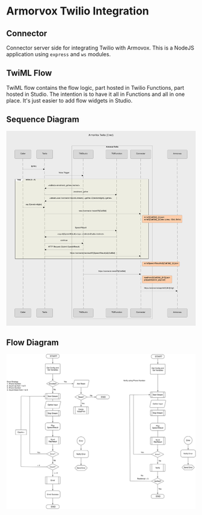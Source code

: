 # Armorvox Twilio Integration 

## Connector
Connector server side for integrating Twilio with Armovox. This is a NodeJS application using `express` and `ws` modules.

## TwiML Flow
TwiML flow contains the flow logic, part hosted in Twilio Functions, part hosted in Studio. The intention is to have it all in Functions and all in one place. It's just easier to add flow widgets in Studio. 

## Sequence Diagram

![digram](./Enrolment.svg)

## Flow Diagram

![digram](./Flows.svg)